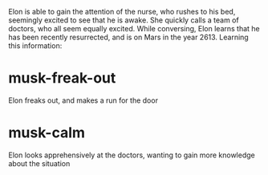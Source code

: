 Elon is able to gain the attention of the nurse, who rushes to his bed, seemingly excited to see that he is awake. She quickly calls a team of doctors, who all seem equally excited. While conversing, Elon learns that he has been recently resurrected, and is on Mars in the year 2613. Learning this information:

# musk-freak-out
Elon freaks out, and makes a run for the door

# musk-calm
Elon looks apprehensively at the doctors, wanting to gain more knowledge about the situation
